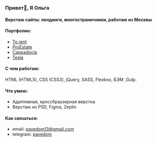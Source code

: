 ### Привет👋, Я Ольга

#### Верстаю сайты: лендинги, многостраничники, работаю из Москвы

#### Портфолио:
- [To rent](https://olga-evdokimova.github.io/To-rent/.)
- [ProEstate](https://olga-evdokimova.github.io/ProEstate/.)
- [Cappadocia](https://olga-evdokimova.github.io/Cappadocia/)
- [Tesla](https://olga-evdokimova.github.io/tesla-adaptive/)
#### С чем работаю:
HTML (HTML5), CSS (CSS3), jQuery, SASS, Flexbox, БЭМ ,Gulp.
#### Что умею:
- Адаптивная, кроссбраузерная верстка
- Верстаю из PSD, Figma, Zeplin
#### Как связаться:
- email: pavedom13@gmail.com
- telegram: [pavedom](https:///t.me/pavedom)


